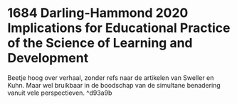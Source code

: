 # 1684 Darling-Hammond 2020 Implications for Educational Practice of the Science of Learning and Development
Beetje hoog over verhaal, zonder refs naar de artikelen van Sweller en Kuhn. Maar wel bruikbaar in de boodschap van de simultane benadering vanuit vele perspectieven. ^d93a9b